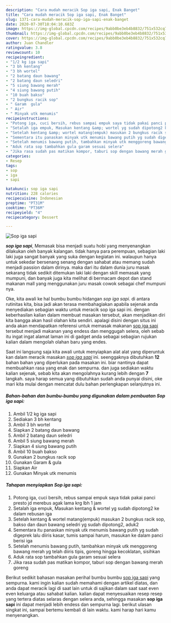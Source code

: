 ```yaml
---
description: "Cara mudah meracik Sop iga sapi, Enak Banget"
title: "Cara mudah meracik Sop iga sapi, Enak Banget"
slug: 1371-cara-mudah-meracik-sop-iga-sapi-enak-banget
date: 2020-07-30T18:04:10.683Z
image: https://img-global.cpcdn.com/recipes/9abb0be3eb4b8832/751x532cq70/sop-iga-sapi-foto-resep-utama.jpg
thumbnail: https://img-global.cpcdn.com/recipes/9abb0be3eb4b8832/751x532cq70/sop-iga-sapi-foto-resep-utama.jpg
cover: https://img-global.cpcdn.com/recipes/9abb0be3eb4b8832/751x532cq70/sop-iga-sapi-foto-resep-utama.jpg
author: Juan Chandler
ratingvalue: 3.8
reviewcount: 10
recipeingredient:
- "1/2 kg iga sapi"
- "3 bh kentang"
- "3 bh wortel"
- "2 batang daun bawang"
- "2 batang daun seledri"
- "5 siung bawang merah"
- "4 siung bawang putih"
- "10 buah bakso"
- "2 bungkus racik sop"
- " Garam  gula"
- " Air"
- " Minyak utk menumis"
recipeinstructions:
- "Potong iga, cuci bersih, rebus sampai empuk saya tidak pakai panci presto jd merebus agak lama krg lbh 1 jam"
- "Setalah iga empuk, Masukan kentang &amp; wortel yg sudah dipotong2 ke dalam rebusan iga"
- "Setelah kentang &amp; wortel matang(empuk) masukan 2 bungkus racik sop, bakso dan daun bawang seledri yg sudah dipotong2, aduk2"
- "Sementara itu panaskan minyak utk menumis bawang putih yg sudah digeprek lalu diiris kasar, tumis sampai harum, masukan ke dalam panci berisi iga"
- "Setelah menumis bawang putih, tambahkan minyak utk menggoreng bawang merah yg telah diiris tipis, goreng hingga kecoklatan, sisihkan"
- "Aduk rata sop tambahkan gula garam sesuai selera"
- "Jika rasa sudah pas matikan kompor, taburi sop dengan bawang merah goreng"
categories:
- Resep
tags:
- sop
- iga
- sapi

katakunci: sop iga sapi 
nutrition: 228 calories
recipecuisine: Indonesian
preptime: "PT31M"
cooktime: "PT36M"
recipeyield: "4"
recipecategory: Dessert

---
```



![Sop iga sapi](https://img-global.cpcdn.com/recipes/9abb0be3eb4b8832/751x532cq70/sop-iga-sapi-foto-resep-utama.jpg)

<b><i>sop iga sapi</i></b>, Memasak bisa menjadi suatu hobi yang menyenangkan dilakukan oleh banyak kalangan. tidak hanya para perempuan, sebagian laki laki juga sangat banyak yang suka dengan kegiatan ini. walaupun hanya untuk sekedar bersenang senang dengan sahabat atau memang sudah menjadi passion dalam dirinya. maka dari itu dalam dunia juru masak sekarang tidak sedikit ditemukan laki laki dengan skill memasak yang mumpuni, dan banyak juga kita melihat di bermacam depot dan stand makanan mall yang menggunakan juru masak cowok sebagai chef mumpuni nya.



Oke, kita awali ke hal bumbu bumbu hidangan <i>sop iga sapi</i>. di antara rutinitas kita, bisa jadi akan terasa membahagiakan apabila sejenak anda menyediakan sebagian waktu untuk meracik sop iga sapi ini. dengan keberhasilan kalian dalam membuat masakan tersebut, akan menjadikan diri kita bangga akan hasil olahan kita sendiri. apalagi disini dengan situs ini anda akan mendapatkan referensi untuk memasak makanan <u>sop iga sapi</u> tersebut menjadi makanan yang endess dan menggugah selera, oleh sebab itu ingat ingat alamat laman ini di gadget anda sebagai sebagian rujukan kalian dalam mengolah olahan baru yang endes.


Saat ini langsung saja kita awali untuk menyiapkan alat alat yang diperuntuk kan dalam meracik masakan <u><i>sop iga sapi</i></u> ini. seenggaknya dibutuhkan <b>12</b> bahan bahan yang diperlukan pada masakan ini. biar nantinya dapat membuahkan rasa yang enak dan sempurna. dan juga sediakan waktu kalian sejenak, sebab kita akan mengolahnya kurang lebih dengan <b>7</b> langkah. saya harap semua yang dibutuhkan sudah anda punyai disini, oke mari kita mulai dengan mencatat dulu bahan perlengkapan selanjutnya ini.

<!--inarticleads1-->

##### Bahan-bahan dan bumbu-bumbu yang digunakan dalam pembuatan Sop iga sapi:

1. Ambil 1/2 kg iga sapi
1. Sediakan 3 bh kentang
1. Ambil 3 bh wortel
1. Siapkan 2 batang daun bawang
1. Ambil 2 batang daun seledri
1. Ambil 5 siung bawang merah
1. Siapkan 4 siung bawang putih
1. Ambil 10 buah bakso
1. Gunakan 2 bungkus racik sop
1. Gunakan  Garam &amp; gula
1. Siapkan  Air
1. Gunakan  Minyak utk menumis




<!--inarticleads2-->

##### Tahapan menyiapkan Sop iga sapi:

1. Potong iga, cuci bersih, rebus sampai empuk saya tidak pakai panci presto jd merebus agak lama krg lbh 1 jam
1. Setalah iga empuk, Masukan kentang &amp; wortel yg sudah dipotong2 ke dalam rebusan iga
1. Setelah kentang &amp; wortel matang(empuk) masukan 2 bungkus racik sop, bakso dan daun bawang seledri yg sudah dipotong2, aduk2
1. Sementara itu panaskan minyak utk menumis bawang putih yg sudah digeprek lalu diiris kasar, tumis sampai harum, masukan ke dalam panci berisi iga
1. Setelah menumis bawang putih, tambahkan minyak utk menggoreng bawang merah yg telah diiris tipis, goreng hingga kecoklatan, sisihkan
1. Aduk rata sop tambahkan gula garam sesuai selera
1. Jika rasa sudah pas matikan kompor, taburi sop dengan bawang merah goreng




Berikut sedikit bahasan masakan perihal bumbu bumbu <u>sop iga sapi</u> yang sempurna. kami ingin kalian sudah memahami dengan artikel diatas, dan anda dapat meracik lagi di saat lain untuk di sajikan dalam saat saat even even keluarga atau sahabat kalian. kalian dapat menyesuaikan resep resep yang tertera diatas selaras dengan selera anda, sehingga masakan <b>sop iga sapi</b> ini dapat menjadi lebih endess dan sempurna lagi. berikut ulasan singkat ini, sampai bertemu kembali di lain waktu. kami harap hari kamu menyenangkan.
